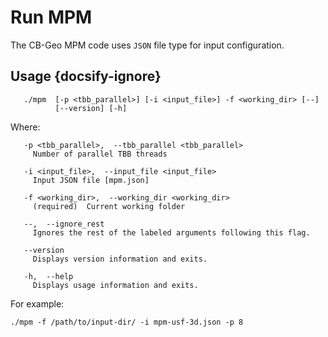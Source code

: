 # Run MPM

The CB-Geo MPM code uses `JSON` file type for input configuration.

## Usage {docsify-ignore}
```shell
   ./mpm  [-p <tbb_parallel>] [-i <input_file>] -f <working_dir> [--]
          [--version] [-h]
```

Where:
```shell
   -p <tbb_parallel>,  --tbb_parallel <tbb_parallel>
     Number of parallel TBB threads

   -i <input_file>,  --input_file <input_file>
     Input JSON file [mpm.json]

   -f <working_dir>,  --working_dir <working_dir>
     (required)  Current working folder

   --,  --ignore_rest
     Ignores the rest of the labeled arguments following this flag.

   --version
     Displays version information and exits.

   -h,  --help
     Displays usage information and exits.
```


For example:

```
./mpm -f /path/to/input-dir/ -i mpm-usf-3d.json -p 8
```
